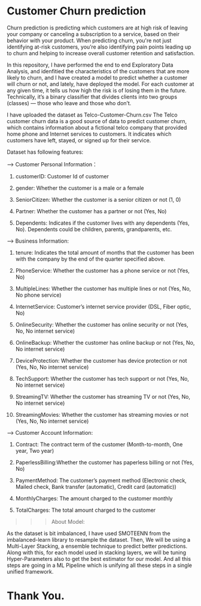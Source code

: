 # Customer Churn prediction

Churn prediction is predicting which customers are at high risk of leaving your company or canceling a subscription to a service, based on their behavior with your product. When predicting churn, you're not just identifying at-risk customers, you’re also identifying pain points leading up to churn and helping to increase overall customer retention and satisfaction.

In this repository, I have performed the end to end Exploratory Data Analysis, and idenfitied the characteristics of the customers that are more likely to churn, and I have created a model to predict whether a customer will churn or not, and lately, have deployed the model. For each customer at any given time, it tells us how high the risk is of losing them in the future. Technically, it’s a binary classifier that divides clients into two groups (classes) — those who leave and those who don’t.

I have uploaded the dataset as Telco-Customer-Churn.csv
The Telco customer churn data is a good source of data to predict customer churn, which contains information about a fictional telco company that provided home phone and Internet services to customers. It indicates which customers have left, stayed, or signed up for their service.

Dataset has following features: 

--> Customer Personal Information：

1. customerID: Customer Id of customer

2. gender: Whether the customer is a male or a female

3. SeniorCitizen: Whether the customer is a senior citizen or not (1, 0)

4. Partner: Whether the customer has a partner or not (Yes, No)

5. Dependents: Indicates if the customer lives with any dependents (Yes, No). Dependents could be children, parents, grandparents, etc.


--> Business Information:

1. tenure: Indicates the total amount of months that the customer has been with the company by the end of the quarter specified above.

2. PhoneService: Whether the customer has a phone service or not (Yes, No)

3. MultipleLines: Whether the customer has multiple lines or not (Yes, No, No phone service)

4. InternetService: Customer’s internet service provider (DSL, Fiber optic, No)

5. OnlineSecurity: Whether the customer has online security or not (Yes, No, No internet service)

6. OnlineBackup: Whether the customer has online backup or not (Yes, No, No internet service)

7. DeviceProtection: Whether the customer has device protection or not (Yes, No, No internet service)

8. TechSupport: Whether the customer has tech support or not (Yes, No, No internet service)

9. StreamingTV: Whether the customer has streaming TV or not (Yes, No, No internet service)

10. StreamingMovies: Whether the customer has streaming movies or not (Yes, No, No internet service)


--> Customer Account Information:

1. Contract: The contract term of the customer (Month-to-month, One year, Two year)

2. PaperlessBilling:Whether the customer has paperless billing or not (Yes, No)

3. PaymentMethod: The customer’s payment method (Electronic check, Mailed check, Bank transfer (automatic), Credit card (automatic))

4. MonthlyCharges: The amount charged to the customer monthly

5. TotalCharges: The total amount charged to the customer



>>> About Model:

As the dataset is bit imbalanced, I have used SMOTEENN from the imbalanced-learn library to resample the dataset. Then, We will be using a Multi-Layer Stacking, a ensemble technique to predict better predictions. Along with this, for each model used in stacking layers, we will be tuning Hyper-Parameters also to get the best estimator for our model. And all this steps are going in a ML Pipeline which is unifying all these steps in a single unified framework.

# Thank You.
